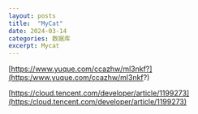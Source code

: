 ```yaml
---
layout: posts
title:  "MyCat"
date: 2024-03-14
categories: 数据库
excerpt: Mycat
---
```


[https://www.yuque.com/ccazhw/ml3nkf?](https:/www.yuque.com/ccazhw/ml3nkf?)

[https://cloud.tencent.com/developer/article/1199273](https:/cloud.tencent.com/developer/article/1199273)

